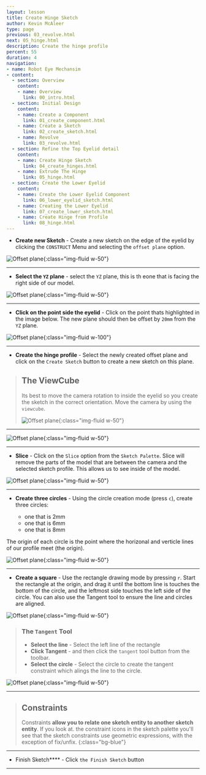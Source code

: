 ```yaml
---
layout: lesson
title: Create Hinge Sketch
author: Kevin McAleer
type: page
previous: 03_revolve.html
next: 05_hinge.html
description: Create the hinge profile
percent: 55
duration: 4
navigation:
- name: Robot Eye Mechansim
- content:
  - section: Overview
    content:
    - name: Overview
      link: 00_intro.html
  - section: Initial Design
    content:
    - name: Create a Component
      link: 01_create_component.html
    - name: Create a Sketch
      link: 02_create_sketch.html
    - name: Revolve
      link: 03_revolve.html
  - section: Refine the Top Eyelid detail
    content:
    - name: Create Hinge Sketch
      link: 04_create_hinges.html
    - name: Extrude The Hinge
      link: 05_hinge.html
  - section: Create the Lower Eyelid
    content:
    - name: Create the Lower Eyelid Component
      link: 06_lower_eyelid_sketch.html
    - name: Creating the Lower Eyelid
      link: 07_create_lower_sketch.html
    - name: Create Hinge from Profile
      link: 08_hinge.html
---
```



* **Create new Sketch** - Create a new sketch on the edge of the eyelid by clicking the `CONSTRUCT` Menu and selecting the `offset plane` option.

![Offset plane](assets/eye22.jpg){:class="img-fluid w-50"}

---

* **Select the `YZ` plane** - select the `YZ` plane, this is th eone that is facing the right side of our model.

![Offset plane](assets/eye23.jpg){:class="img-fluid w-50"}

---

* **Click on the point side the eyelid** - Click on the point thats highlighted in the image below. The new plane should then be offset by `20mm` from the `YZ` plane.

![Offset plane](assets/eye24.jpg){:class="img-fluid w-100"}

---

* **Create the hinge profile** - Select the newly created offset plane and click on the `Create Sketch` button to create a new sketch on this plane.

> ## The ViewCube
>
> Its best to move the camera rotation to inside the eyelid so you create the sketch in the correct orientation. Move the camera by using the `viewcube`.
>
> ![Offset plane](assets/eye25.jpg){:class="img-fluid w-50"}

---

![Offset plane](assets/eye26.jpg){:class="img-fluid w-50"}

---

* **Slice** - Click on the `Slice` option from the `Sketch Palette`. Slice will remove the parts of the model that are between the camera and the selected sketch profile. This allows us to see inside of the model.

![Offset plane](assets/eye27.jpg){:class="img-fluid w-50"}

---

* **Create three circles** - Using the circle creation mode (press `c`), create three circles:

  * one that is 2mm
  * one that is 6mm
  * one that is 8mm
  
The origin of each circle is the point where the horizonal and verticle lines of our profile meet (the origin).

![Offset plane](assets/eye28.jpg){:class="img-fluid w-50"}

---

* **Create a square** - Use the rectangle drawing mode by pressing `r`. Start the rectangle at the origin, and drag it until the bottom line is touches the bottom of the circle, and the leftmost side touches the left side of the circle. You can also use the Tangent tool to ensure the line and circles are aligned.

![Offset plane](assets/eye29.jpg){:class="img-fluid w-50"}

> ### The `Tangent` Tool
>
> * **Select the line** - Select the left line of the rectangle
> * **Click Tangent** - and then click the `tangent` tool button from the toolbar.
> * **Select the circle** - Select the circle to create the tangent constraint which alings the line to the circle.

![Offset plane](assets/eye30.jpg){:class="img-fluid w-50"}

---

> ## Constraints
>
> Constraints **allow you to relate one sketch entity to another sketch entity**. If you look at. the constraint icons in the sketch palette you'll see that the sketch constraints use geometric expressions, with the exception of fix/unfix.
{:class="bg-blue"}

---

* Finish Sketch**** - Click `the Finish Sketch` button

---
